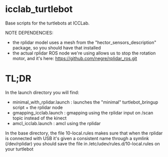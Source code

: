 # icclab_turtlebot
Base scripts for the turtlebots at ICCLab.

NOTE DEPENDENCIES: 
- the rplidar model uses a mesh from the "hector_sensors_description" package, so you should have that installed
- the actual rplidar ROS node we're using allows us to stop the rotation motor, and it's here: https://github.com/negre/rplidar_ros.git

# TL;DR

In the launch directory you will find:
- minimal_with_rplidar.launch : launches the "minimal" turtlebot_bringup script + the rplidar node
- gmapping_icclab.launch : gmapping using the rplidar input on /scan topic instead of the kinect
- amcl_icclab.launch : amcl using the rplidar

In the base directory, the file 10-local.rules makes sure that when the rplidar is connected with 
USB it's given a consistent name through a symlink (/dev/rplidar) you should save the file in
/etc/udev/rules.d/10-local.rules on your turtlebot


